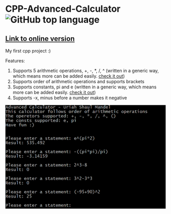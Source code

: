 # CPP-Advanced-Calculator ![GitHub top language](https://img.shields.io/github/languages/top/UriahShaulMandel/CPP-Advanced-Calculator)
## [Link to online version](https://onlinegdb.com/HJyWbYaTr)
My first cpp project :)

Features:
1. Supports 5 arithmetic operations, +, -, *, /, ^ (written in a generic way, which means more can be added easily. [check it out](https://github.com/UriahShaulMandel/CPP-Advanced-Calculator/blob/97f75499f8290dca0c8e1217a74aa504df7012c5/calculator.cpp#L18))
2. Supports order of arithmetic operations and supports brackets
3. Supports constants, pi and e (written in a generic way, which means more can be added easily. [check it out](https://github.com/UriahShaulMandel/CPP-Advanced-Calculator/blob/97f75499f8290dca0c8e1217a74aa504df7012c5/calculator.cpp#L62))
4. Supports -x, minus before a number makes it negative



[![Screenshots](https://github.com/UriahShaulMandel/CPP-Advanced-Calculator/raw/master/Screenshot.png)](https://onlinegdb.com/HJyWbYaTr)
